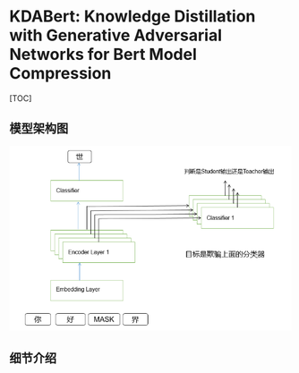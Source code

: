 # KDABert: Knowledge Distillation with Generative Adversarial Networks for Bert Model Compression
[TOC]

## 模型架构图
![avatar](figures/model_sample.png)

## 细节介绍

